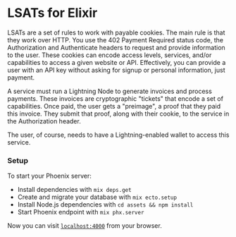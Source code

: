# LSATs for Elixir

LSATs are a set of rules to work with payable cookies.
The main rule is that they work over HTTP. 
You use the 402 Payment Required status code, the Authorization and Authenticate headers to request and provide information to the user.
These cookies can encode access levels, services, and/or capabilities to access a given website or API. 
Effectively, you can provide a user with an API key without asking for signup or personal information, just payment. 

A service must run a Lightning Node to generate invoices and process payments. 
These invoices are cryptographic "tickets" that encode a set of capabilities. 
Once paid, the user gets a "preimage", a proof that they paid this invoice. 
They submit that proof, along with their cookie, to the service in the Authorization header. 

The user, of course, needs to have a Lightning-enabled wallet to access this service. 

### Setup

To start your Phoenix server:

  * Install dependencies with `mix deps.get`
  * Create and migrate your database with `mix ecto.setup`
  * Install Node.js dependencies with `cd assets && npm install`
  * Start Phoenix endpoint with `mix phx.server`

Now you can visit [`localhost:4000`](http://localhost:4000) from your browser.

